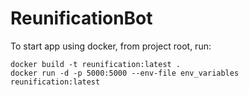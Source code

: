 # ReunificationBot

To start app using docker, from project root, run:

```python3
docker build -t reunification:latest .
docker run -d -p 5000:5000 --env-file env_variables reunification:latest
```